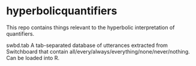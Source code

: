 hyperbolicquantifiers
=====================

This repo contains things relevant to the hyperbolic interpretation of quantifiers. 

swbd.tab  A tab-separated database of utterances extracted from Switchboard that contain all/every/always/everything/none/never/nothing. Can be loaded into R.
